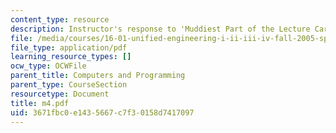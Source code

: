 ```yaml
---
content_type: resource
description: Instructor's response to 'Muddiest Part of the Lecture Cards'.
file: /media/courses/16-01-unified-engineering-i-ii-iii-iv-fall-2005-spring-2006/3671fbc0e1435667c7f30158d7417097_m4.pdf
file_type: application/pdf
learning_resource_types: []
ocw_type: OCWFile
parent_title: Computers and Programming
parent_type: CourseSection
resourcetype: Document
title: m4.pdf
uid: 3671fbc0-e143-5667-c7f3-0158d7417097
---
```

